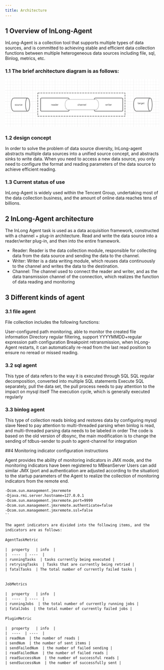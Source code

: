 ```yaml
---
title: Architecture
---
```


## 1 Overview of InLong-Agent
InLong-Agent is a collection tool that supports multiple types of data sources, and is committed to achieving stable and efficient data collection functions between multiple heterogeneous data sources including file, sql, Binlog, metrics, etc.

### 1.1 The brief architecture diagram is as follows:
![](img/architecture.png)

### 1.2 design concept
In order to solve the problem of data source diversity, InLong-agent abstracts multiple data sources into a unified source concept, and abstracts sinks to write data. When you need to access a new data source, you only need to configure the format and reading parameters of the data source to achieve efficient reading.

### 1.3 Current status of use
InLong-Agent is widely used within the Tencent Group, undertaking most of the data collection business, and the amount of online data reaches tens of billions.

## 2 InLong-Agent architecture
The InLong Agent task is used as a data acquisition framework, constructed with a channel + plug-in architecture. Read and write the data source into a reader/writer plug-in, and then into the entire framework.

+ Reader: Reader is the data collection module, responsible for collecting data from the data source and sending the data to the channel.
+ Writer: Writer is a data writing module, which reuses data continuously to the channel and writes the data to the destination.
+ Channel: The channel used to connect the reader and writer, and as the data transmission channel of the connection, which realizes the function of data reading and monitoring


## 3 Different kinds of agent
### 3.1 file agent
File collection includes the following functions:

User-configured path monitoring, able to monitor the created file information
Directory regular filtering, support YYYYMMDD+regular expression path configuration
Breakpoint retransmission, when InLong-Agent restarts, it can automatically re-read from the last read position to ensure no reread or missed reading.

### 3.2 sql agent
This type of data refers to the way it is executed through SQL
SQL regular decomposition, converted into multiple SQL statements
Execute SQL separately, pull the data set, the pull process needs to pay attention to the impact on mysql itself
The execution cycle, which is generally executed regularly

### 3.3 binlog agent
This type of collection reads binlog and restores data by configuring mysql slave
Need to pay attention to multi-threaded parsing when binlog is read, and multi-threaded parsing data needs to be labeled in order
The code is based on the old version of dbsync, the main modification is to change the sending of tdbus-sender to push to agent-channel for integration

##4 Monitoring indicator configuration instructions

Agent provides the ability of monitoring indicators in JMX mode, and the monitoring indicators have been registered to MBeanServer
Users can add similar JMX (port and authentication are adjusted according to the situation) to the startup parameters of the Agent to realize the collection of monitoring indicators from the remote end.

```Shell
-Dcom.sun.management.jmxremote
-Djava.rmi.server.hostname=127.0.0.1
-Dcom.sun.management.jmxremote.port=9999
-Dcom.sun.management.jmxremote.authenticate=false
-Dcom.sun.management.jmxremote.ssl=false
``

The agent indicators are divided into the following items, and the indicators are as follows:

AgentTaskMetric

|  property   | info  |
|  ----  | ----  |
| runningTasks  | tasks currently being executed |
| retryingTasks  | Tasks that are currently being retried |
| fatalTasks  | The total number of currently failed tasks |


JobMetrics

|  property   | info  |
|  ----  | ----  |
| runningJobs  | the total number of currently running jobs |
| fatalJobs  | the total number of currently failed jobs |

PluginMetric

|  property   | info  |
|  ----  | ----  |
| readNum  | the number of reads |
| sendNum  | the number of sent items |
| sendFailedNum  | the number of failed sending |
| readFailedNum  | the number of failed reads |
| readSuccessNum  | the number of successful reads |
| sendSuccessNum  | the number of successfully sent |


